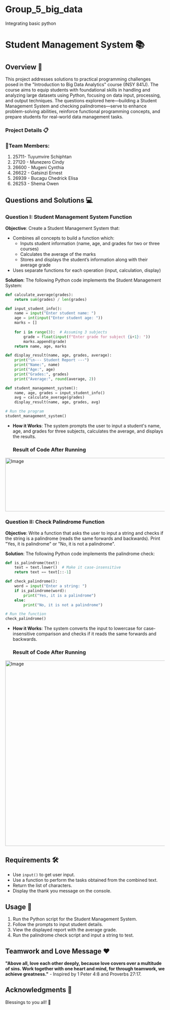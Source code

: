 # Group_5_big_data
Integrating basic python 
# Student Management System 📚
## Overview 🌟
This project addresses solutions to practical programming challenges posed in the "Introduction to Big Data Analytics" course (INSY 841J). The course aims to equip students with foundational skills in handling and analyzing large datasets using Python, focusing on data input, processing, and output techniques. The questions explored here—building a Student Management System and checking palindromes—serve to enhance problem-solving abilities, reinforce functional programming concepts, and prepare students for real-world data management tasks.

### Project Details 📋
### 👥Team Members:
   1. 25711- Tuyumvire Schiphtan  
   2. 27120 - Munezero Cindy
   3. 26600 - Mugeni Cynthia
   4. 26622 - Gatsinzi Ernest
   5. 26939 - Bucagu Chedrick Elisa
   6. 26253 - Shema Owen

## Questions and Solutions 💻
### Question I: Student Management System Function
**Objective**: Create a Student Management System that:
- Combines all concepts to build a function which:
  - Inputs student information (name, age, and grades for two or three courses)
  - Calculates the average of the marks
  - Stores and displays the student’s information along with their average grade
- Uses separate functions for each operation (input, calculation, display)

**Solution**: The following Python code implements the Student Management System:

```python
def calculate_average(grades):
    return sum(grades) / len(grades)

def input_student_info():
    name = input("Enter student name: ")
    age = int(input("Enter student age: "))
    marks = []
    
    for i in range(3):  # Assuming 3 subjects
        grade = float(input(f"Enter grade for subject {i+1}: "))
        marks.append(grade)
    return name, age, marks

def display_result(name, age, grades, average):
    print("\n--- Student Report ---")
    print("Name:", name)
    print("Age:", age)
    print("Grades:", grades)
    print("Average:", round(average, 2))

def student_management_system():
    name, age, grades = input_student_info()
    avg = calculate_average(grades)
    display_result(name, age, grades, avg)

# Run the program
student_management_system()
```

- **How it Works**: The system prompts the user to input a student's name, age, and grades for three subjects, calculates the average, and displays the results.

   ### Result of Code After Running 
<img width="1294" height="169" alt="Image" src="https://github.com/user-attachments/assets/1ead2ff9-7a54-464a-941c-6a1fa0abcbcf" />

  ### Question II: Check Palindrome Function
**Objective**: Write a function that asks the user to input a string and checks if the string is a palindrome (reads the same forwards and backwards). Print "Yes, it is palindrome" or "No, it is not a palindrome".

**Solution**: The following Python code implements the palindrome check:

```python
def is_palindrome(text):
    text = text.lower()  # Make it case-insensitive
    return text == text[::-1]

def check_palindrome():
    word = input("Enter a string: ")
    if is_palindrome(word):
        print("Yes, it is a palindrome")
    else:
        print("No, it is not a palindrome")

# Run the function
check_palindrome()
```

- **How it Works**: The system converts the input to lowercase for case-insensitive comparison and checks if it reads the same forwards and backwards.

   ### Result of Code After Running 
<img width="1356" height="586" alt="Image" src="https://github.com/user-attachments/assets/204b87c0-4063-4b2d-9cb2-a6879e497cfd" />

## Requirements 🛠️
- Use `input()` to get user input.
- Use a function to perform the tasks obtained from the combined text.
- Return the list of characters.
- Display the thank you message on the console.

## Usage 🚀
1. Run the Python script for the Student Management System.
2. Follow the prompts to input student details.
3. View the displayed report with the average grade.
4. Run the palindrome check script and input a string to test.

## Teamwork and Love Message ❤️
**"Above all, love each other deeply, because love covers over a multitude of sins. Work together with one heart and mind, for through teamwork, we achieve greatness."** - Inspired by 1 Peter 4:8 and Proverbs 27:17.

## Acknowledgments 🙏
Blessings to you all! 📖
